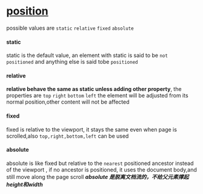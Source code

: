 [position](http://learnlayout.com/position.html)
===

  possible values are
  `static` `relative` `fixed` `absolute`


#### static
  static is the default value, an element with static is said to be `not positioned` and anything else is said tobe `positioned`

#### relative
   **relative behave the same as static unless adding other property**,
   the properties are `top` `right` `bottom` `left`
   the element will be adjusted from its normal position,other content will not be affected


#### fixed
  fixed is relative to the viewport, it stays the same even when page is scrolled,also  `top,right,bottom,left` can be used


#### absolute
  absolute is like fixed but relative to the `nearest` positioned
  ancestor instead of the viewport , if no ancestor is positioned,
  it uses the document body,and still move along the page scroll
  ***absolute 是脱离文档流的，不给父元素撑起height和width***